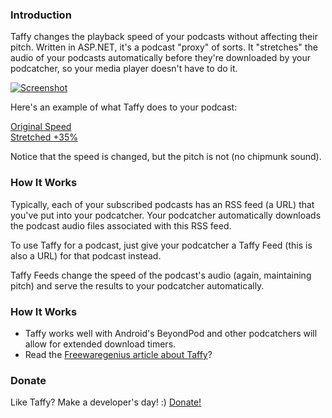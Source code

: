 ### Introduction
Taffy changes the playback speed of your podcasts without affecting their pitch. Written in ASP.NET, it's a podcast "proxy" of sorts. It "stretches" the audio of your podcasts automatically before they're downloaded by your podcatcher, so your media player doesn't have to do it.

[![Screenshot][2]][1]

Here's an example of what Taffy does to your podcast:

[Original Speed](https://drive.google.com/open?id=0B_iIYeuom1VSVXUydVg5Z1hxTWs)  
[Stretched +35%](https://drive.google.com/open?id=0B_iIYeuom1VSTjhOMmZYSnFwUjA)

Notice that the speed is changed, but the pitch is not (no chipmunk sound).

### How It Works
Typically, each of your subscribed podcasts has an RSS feed (a URL) that you've put into your podcatcher.  Your podcatcher automatically downloads the podcast audio files associated with this RSS feed.

To use Taffy for a podcast, just give your podcatcher a Taffy Feed (this is also a URL) for that podcast instead.

Taffy Feeds change the speed of the podcast's audio (again, maintaining pitch) and serve the results to your podcatcher automatically.

### How It Works
* Taffy works well with Android's BeyondPod and other podcatchers will allow for extended download timers.
* Read the [Freewaregenius article about Taffy](http://www.freewaregenius.com/taffy-listen-to-podcasts-faster-without-affecting-pitch-or-comprehension/)?

### Donate
Like Taffy?  Make a developer's day!  :)  [Donate!](https://www.paypal.com/cgi-bin/webscr?cmd=_s-xclick&hosted_button_id=CQQA24LU8VEE4)

  [1]: http://i.imgur.com/NcAIUrS.png
  [2]: http://i.imgur.com/9YYpiv3.png (Screenshot)
